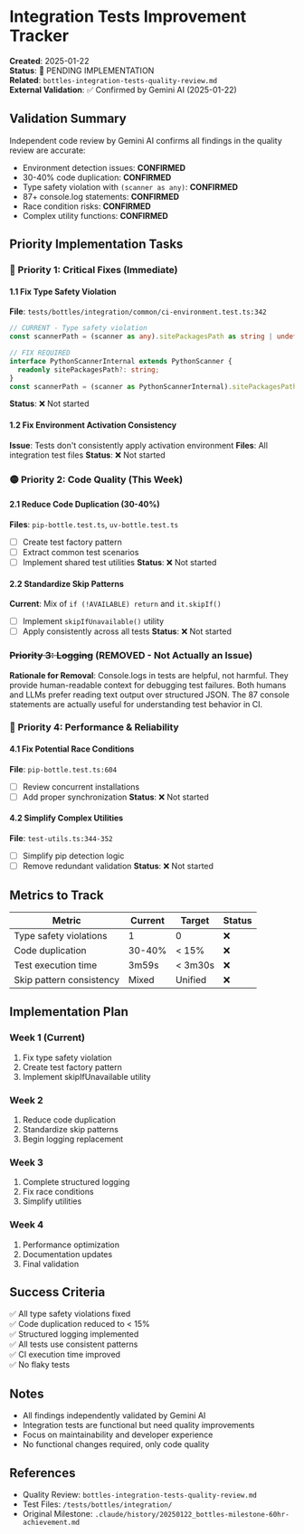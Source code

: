 # Integration Tests Improvement Tracker

**Created**: 2025-01-22  
**Status**: 🚧 PENDING IMPLEMENTATION  
**Related**: `bottles-integration-tests-quality-review.md`  
**External Validation**: ✅ Confirmed by Gemini AI (2025-01-22)

## Validation Summary

Independent code review by Gemini AI confirms all findings in the quality review are accurate:
- Environment detection issues: **CONFIRMED**
- 30-40% code duplication: **CONFIRMED**  
- Type safety violation with `(scanner as any)`: **CONFIRMED**
- 87+ console.log statements: **CONFIRMED**
- Race condition risks: **CONFIRMED**
- Complex utility functions: **CONFIRMED**

## Priority Implementation Tasks

### 🔴 Priority 1: Critical Fixes (Immediate)

#### 1.1 Fix Type Safety Violation
**File**: `tests/bottles/integration/common/ci-environment.test.ts:342`
```typescript
// CURRENT - Type safety violation
const scannerPath = (scanner as any).sitePackagesPath as string | undefined;

// FIX REQUIRED
interface PythonScannerInternal extends PythonScanner {
  readonly sitePackagesPath?: string;
}
const scannerPath = (scanner as PythonScannerInternal).sitePackagesPath;
```
**Status**: ❌ Not started

#### 1.2 Fix Environment Activation Consistency
**Issue**: Tests don't consistently apply activation environment
**Files**: All integration test files
**Status**: ❌ Not started

### 🟡 Priority 2: Code Quality (This Week)

#### 2.1 Reduce Code Duplication (30-40%)
**Files**: `pip-bottle.test.ts`, `uv-bottle.test.ts`
- [ ] Create test factory pattern
- [ ] Extract common test scenarios
- [ ] Implement shared test utilities
**Status**: ❌ Not started

#### 2.2 Standardize Skip Patterns
**Current**: Mix of `if (!AVAILABLE) return` and `it.skipIf()`
- [ ] Implement `skipIfUnavailable()` utility
- [ ] Apply consistently across all tests
**Status**: ❌ Not started

### ~~Priority 3: Logging~~ (REMOVED - Not Actually an Issue)

**Rationale for Removal**: Console.logs in tests are helpful, not harmful. They provide human-readable context for debugging test failures. Both humans and LLMs prefer reading text output over structured JSON. The 87 console statements are actually useful for understanding test behavior in CI.

### 🔵 Priority 4: Performance & Reliability

#### 4.1 Fix Potential Race Conditions
**File**: `pip-bottle.test.ts:604`
- [ ] Review concurrent installations
- [ ] Add proper synchronization
**Status**: ❌ Not started

#### 4.2 Simplify Complex Utilities
**File**: `test-utils.ts:344-352`
- [ ] Simplify pip detection logic
- [ ] Remove redundant validation
**Status**: ❌ Not started

## Metrics to Track

| Metric | Current | Target | Status |
|--------|---------|--------|--------|
| Type safety violations | 1 | 0 | ❌ |
| Code duplication | 30-40% | < 15% | ❌ |
| Test execution time | 3m59s | < 3m30s | ❌ |
| Skip pattern consistency | Mixed | Unified | ❌ |

## Implementation Plan

### Week 1 (Current)
1. Fix type safety violation
2. Create test factory pattern
3. Implement skipIfUnavailable utility

### Week 2
1. Reduce code duplication
2. Standardize skip patterns
3. Begin logging replacement

### Week 3
1. Complete structured logging
2. Fix race conditions
3. Simplify utilities

### Week 4
1. Performance optimization
2. Documentation updates
3. Final validation

## Success Criteria

✅ All type safety violations fixed  
✅ Code duplication reduced to < 15%  
✅ Structured logging implemented  
✅ All tests use consistent patterns  
✅ CI execution time improved  
✅ No flaky tests  

## Notes

- All findings independently validated by Gemini AI
- Integration tests are functional but need quality improvements
- Focus on maintainability and developer experience
- No functional changes required, only code quality

## References

- Quality Review: `bottles-integration-tests-quality-review.md`
- Test Files: `/tests/bottles/integration/`
- Original Milestone: `.claude/history/20250122_bottles-milestone-60hr-achievement.md`
